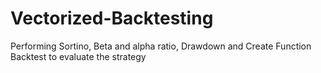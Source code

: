 # Vectorized-Backtesting

Performing Sortino, Beta and alpha ratio, Drawdown and Create Function Backtest to evaluate the strategy 
